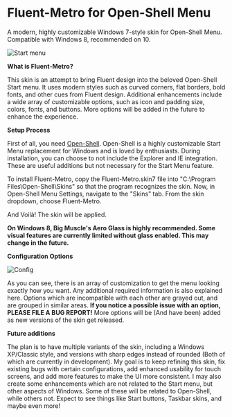 # Fluent-Metro for Open-Shell Menu
A modern, highly customizable Windows 7-style skin for Open-Shell Menu. Compatible with Windows 8, recommended on 10.

![Start menu](https://user-images.githubusercontent.com/61938331/92986658-8909b380-f48a-11ea-896b-b33a72f11bc7.png)

**What is Fluent-Metro?**

This skin is an attempt to bring Fluent design into the beloved Open-Shell Start menu. It uses modern styles such as curved corners, flat borders, bold fonts, and other cues from Fluent design. Additional enhancements include a wide array of customizable options, such as icon and padding size, colors, fonts, and buttons. More options will be added in the future to enhance the experience.

**Setup Process**

First of all, you need [Open-Shell](https://github.com/Open-Shell/Open-Shell-Menu/releases). Open-Shell is a highly customizable Start Menu replacement for Windows and is loved by enthusiasts. During installation, you can choose to not include the Explorer and IE integration. These are useful additions but not necessary for the Start Menu feature.

To install Fluent-Metro, copy the Fluent-Metro.skin7 file into "C:\Program Files\Open-Shell\Skins" so that the program recognizes the skin. Now, in Open-Shell Menu Settings, navigate to the "Skins" tab. From the skin dropdown, choose Fluent-Metro.

And Voilà! The skin will be applied.

**On Windows 8, Big Muscle's Aero Glass is highly recommended. Some visual features are currently limited without glass enabled. This may change in the future.**

**Configuration Options**

![Config](https://user-images.githubusercontent.com/61938331/92263545-cb3f5d80-eeaa-11ea-9514-2b06562f1f4f.png)

As you can see, there is an array of customization to get the menu looking exactly how you want. Any additional required information is also explained here. Options which are incompatible with each other are grayed out, and are grouped in similar areas. **If you notice a possible issue with an option, PLEASE FILE A BUG REPORT!** More options will be (And have been) added as new versions of the skin get released.

**Future additions**

The plan is to have multiple variants of the skin, including a Windows XP/Classic style, and versions with sharp edges instead of rounded (Both of which are currently in development). My goal is to keep refining this skin, fix existing bugs with certain configurations, add enhanced usability for touch screens, and add more features to make the UI more consistent. I may also create some enhancements which are not related to the Start menu, but other aspects of Windows. Some of these will be related to Open-Shell, while others not. Expect to see things like Start buttons, Taskbar skins, and maybe even more!
